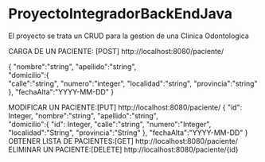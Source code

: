 ﻿# ProyectoIntegradorBackEndJava

El proyecto se trata un CRUD para la gestion de una Clinica Odontologica

CARGA DE UN PACIENTE: [POST]       http://localhost:8080/paciente/

{
    "nombre":"string",
    "apellido":"string",    
    "domicilio":{        
        "calle":"string",
        "numero":"integer",
        "localidad":"string",
        "provincia":"string"
    },
    "fechaAlta":"YYYY-MM-DD" 
 }
 
MODIFICAR UN PACIENTE:[PUT]        http://localhost:8080/paciente/
{
    "id": Integer,
    "nombre":"string",
    "apellido":"string",    
    "domicilio":{
        "id": Integer,
        "calle":"string",
        "numero":"Integer",
        "localidad":"String",
        "provincia":"String"
    },
    "fechaAlta":"YYYY-MM-DD" 
 }
OBTENER LISTA DE PACIENTES:[GET]   http://localhost:8080/paciente/
ELIMINAR UN PACIENTE:[DELETE]      http://localhost:8080/paciente/{id}
